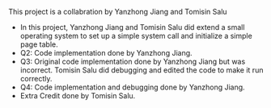 This project is a collabration by Yanzhong Jiang and Tomisin Salu
 * In this project, Yanzhong Jiang and Tomisin Salu did extend a small operating system to set up a simple system call and initialize a simple page table.
 * Q2: Code implementation done by Yanzhong Jiang.
 * Q3: Original code implementation done by Yanzhong Jiang but was incorrect. Tomisin Salu did debugging and edited the code to make it run correctly.
 * Q4: Code implementation and debugging done by Yanzhong Jiang.
 * Extra Credit done by Tomisin Salu.
